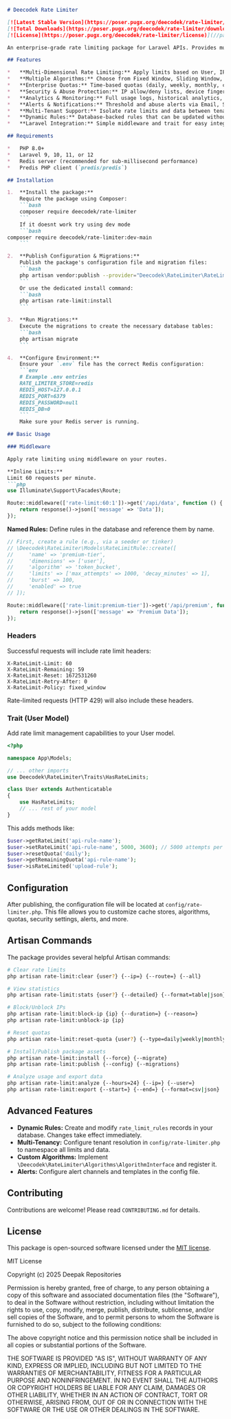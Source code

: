 

```markdown
# Deecodek Rate Limiter

[![Latest Stable Version](https://poser.pugx.org/deecodek/rate-limiter/v)](//packagist.org/packages/deecodek/rate-limiter)
[![Total Downloads](https://poser.pugx.org/deecodek/rate-limiter/downloads)](//packagist.org/packages/deecodek/rate-limiter)
[![License](https://poser.pugx.org/deecodek/rate-limiter/license)](//packagist.org/packages/deecodek/rate-limiter)

An enterprise-grade rate limiting package for Laravel APIs. Provides multi-dimensional rate limiting, quotas, security features, analytics, and alerts with sub-millisecond performance using Redis.

## Features

*   **Multi-Dimensional Rate Limiting:** Apply limits based on User, IP (with CIDR support), API Token, Route pattern, Role/Group, or combinations.
*   **Multiple Algorithms:** Choose from Fixed Window, Sliding Window, Token Bucket (burst + refill), and Leaky Bucket (queue + overflow) for fine-grained control.
*   **Enterprise Quotas:** Time-based quotas (daily, weekly, monthly, custom), weighted requests, burst capacity, cooldowns, and rollover.
*   **Security & Abuse Protection:** IP allow/deny lists, device fingerprinting, DDoS detection & auto-blocking, bot detection.
*   **Analytics & Monitoring:** Full usage logs, historical analytics, performance metrics, and data export (CSV/JSON).
*   **Alerts & Notifications:** Threshold and abuse alerts via Email, Slack, Discord, SMS, Webhook with templating and escalation.
*   **Multi-Tenant Support:** Isolate rate limits and data between tenants.
*   **Dynamic Rules:** Database-backed rules that can be updated without redeploying your application.
*   **Laravel Integration:** Simple middleware and trait for easy integration.

## Requirements

*   PHP 8.0+
*   Laravel 9, 10, 11, or 12
*   Redis server (recommended for sub-millisecond performance)
*   Predis PHP client (`predis/predis`)

## Installation

1.  **Install the package:**
    Require the package using Composer:
    ```bash
    composer require deecodek/rate-limiter
    ```
    If it doesnt work try using dev mode
    ```bash
composer require deecodek/rate-limiter:dev-main
    ```

2.  **Publish Configuration & Migrations:**
    Publish the package's configuration file and migration files:
    ```bash
    php artisan vendor:publish --provider="Deecodek\RateLimiter\RateLimiterServiceProvider"
    ```
    Or use the dedicated install command:
    ```bash
    php artisan rate-limit:install
    ```

3.  **Run Migrations:**
    Execute the migrations to create the necessary database tables:
    ```bash
    php artisan migrate
    ```

4.  **Configure Environment:**
    Ensure your `.env` file has the correct Redis configuration:
    ```env
    # Example .env entries
    RATE_LIMITER_STORE=redis
    REDIS_HOST=127.0.0.1
    REDIS_PORT=6379
    REDIS_PASSWORD=null
    REDIS_DB=0
    ```
    Make sure your Redis server is running.

## Basic Usage

### Middleware

Apply rate limiting using middleware on your routes.

**Inline Limits:**
Limit 60 requests per minute.
```php
use Illuminate\Support\Facades\Route;

Route::middleware(['rate-limit:60:1'])->get('/api/data', function () {
    return response()->json(['message' => 'Data']);
});
```

**Named Rules:**
Define rules in the database and reference them by name.
```php
// First, create a rule (e.g., via a seeder or tinker)
// \Deecodek\RateLimiter\Models\RateLimitRule::create([
//     'name' => 'premium-tier',
//     'dimensions' => ['user'],
//     'algorithm' => 'token_bucket',
//     'limits' => ['max_attempts' => 1000, 'decay_minutes' => 1],
//     'burst' => 100,
//     'enabled' => true
// ]);

Route::middleware(['rate-limit:premium-tier'])->get('/api/premium', function () {
    return response()->json(['message' => 'Premium Data']);
});
```

### Headers

Successful requests will include rate limit headers:
```
X-RateLimit-Limit: 60
X-RateLimit-Remaining: 59
X-RateLimit-Reset: 1672531260
X-RateLimit-Retry-After: 0
X-RateLimit-Policy: fixed_window
```
Rate-limited requests (HTTP 429) will also include these headers.

### Trait (User Model)

Add rate limit management capabilities to your User model.

```php
<?php

namespace App\Models;

// ... other imports
use Deecodek\RateLimiter\Traits\HasRateLimits;

class User extends Authenticatable
{
    use HasRateLimits;
    // ... rest of your model
}
```

This adds methods like:
```php
$user->getRateLimit('api-rule-name');
$user->setRateLimit('api-rule-name', 5000, 3600); // 5000 attempts per hour
$user->resetQuota('daily');
$user->getRemainingQuota('api-rule-name');
$user->isRateLimited('upload-rule');
```

## Configuration

After publishing, the configuration file will be located at `config/rate-limiter.php`. This file allows you to customize cache stores, algorithms, quotas, security settings, alerts, and more.

## Artisan Commands

The package provides several helpful Artisan commands:
```bash
# Clear rate limits
php artisan rate-limit:clear {user?} {--ip=} {--route=} {--all}

# View statistics
php artisan rate-limit:stats {user?} {--detailed} {--format=table|json}

# Block/Unblock IPs
php artisan rate-limit:block-ip {ip} {--duration=} {--reason=}
php artisan rate-limit:unblock-ip {ip}

# Reset quotas
php artisan rate-limit:reset-quota {user?} {--type=daily|weekly|monthly} {--force}

# Install/Publish package assets
php artisan rate-limit:install {--force} {--migrate}
php artisan rate-limit:publish {--config} {--migrations}

# Analyze usage and export data
php artisan rate-limit:analyze {--hours=24} {--ip=} {--user=}
php artisan rate-limit:export {--start=} {--end=} {--format=csv|json}
```

## Advanced Features

*   **Dynamic Rules:** Create and modify `rate_limit_rules` records in your database. Changes take effect immediately.
*   **Multi-Tenancy:** Configure tenant resolution in `config/rate-limiter.php` to namespace all limits and data.
*   **Custom Algorithms:** Implement `\Deecodek\RateLimiter\Algorithms\AlgorithmInterface` and register it.
*   **Alerts:** Configure alert channels and templates in the config file.

## Contributing

Contributions are welcome! Please read `CONTRIBUTING.md` for details.

## License

This package is open-sourced software licensed under the [MIT license](LICENSE.md).

MIT License

Copyright (c) 2025 Deepak Repositories

Permission is hereby granted, free of charge, to any person obtaining a copy
of this software and associated documentation files (the "Software"), to deal
in the Software without restriction, including without limitation the rights
to use, copy, modify, merge, publish, distribute, sublicense, and/or sell
copies of the Software, and to permit persons to whom the Software is
furnished to do so, subject to the following conditions:

The above copyright notice and this permission notice shall be included in all
copies or substantial portions of the Software.

THE SOFTWARE IS PROVIDED "AS IS", WITHOUT WARRANTY OF ANY KIND, EXPRESS OR
IMPLIED, INCLUDING BUT NOT LIMITED TO THE WARRANTIES OF MERCHANTABILITY,
FITNESS FOR A PARTICULAR PURPOSE AND NONINFRINGEMENT. IN NO EVENT SHALL THE
AUTHORS OR COPYRIGHT HOLDERS BE LIABLE FOR ANY CLAIM, DAMAGES OR OTHER
LIABILITY, WHETHER IN AN ACTION OF CONTRACT, TORT OR OTHERWISE, ARISING FROM,
OUT OF OR IN CONNECTION WITH THE SOFTWARE OR THE USE OR OTHER DEALINGS IN THE
SOFTWARE.